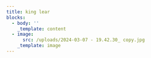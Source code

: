 ```yaml
---
title: king lear
blocks:
  - body: ''
    _template: content
  - image:
      src: /uploads/2024-03-07 - 19.42.30_ copy.jpg
    _template: image
---
```


